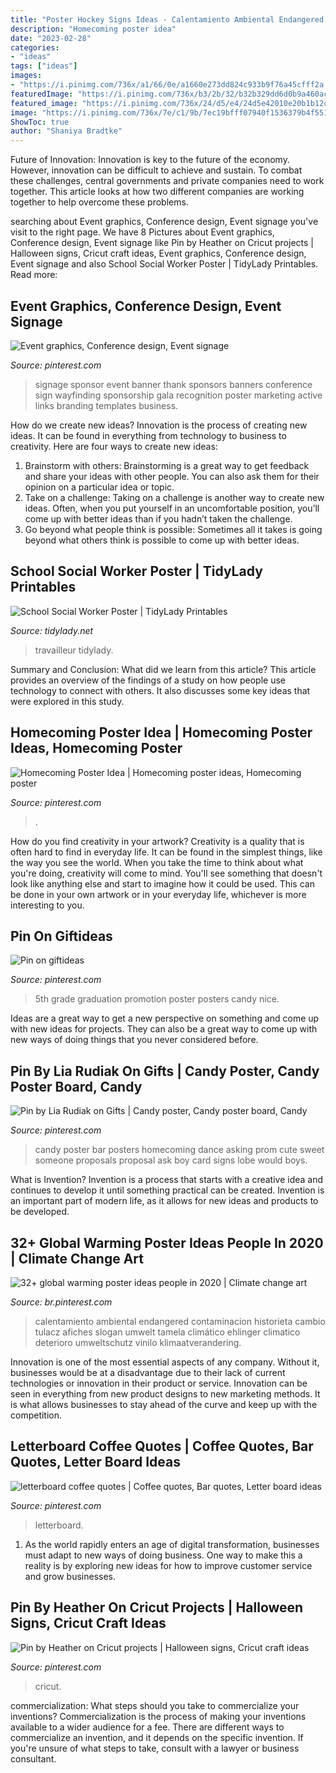 ```yaml
---
title: "Poster Hockey Signs Ideas - Calentamiento Ambiental Endangered Contaminacion Historieta Cambio Tulacz Afiches Slogan Umwelt Tamela Climático Ehlinger Climatico Deterioro Umweltschutz Vinilo Klimaatverandering"
description: "Homecoming poster idea"
date: "2023-02-28"
categories:
- "ideas"
tags: ["ideas"]
images:
- "https://i.pinimg.com/736x/a1/66/0e/a1660e273dd824c933b9f76a45cfff2a.jpg"
featuredImage: "https://i.pinimg.com/736x/b3/2b/32/b32b329dd6d0b9a460aca2a79a037ea2--event-signage-recognition-ideas.jpg"
featured_image: "https://i.pinimg.com/736x/24/d5/e4/24d5e42010e20b1b12c14abdb1b83aa3.jpg"
image: "https://i.pinimg.com/736x/7e/c1/9b/7ec19bfff07940f1536379b4f5518f6e.jpg"
ShowToc: true
author: "Shaniya Bradtke"
---
```



Future of Innovation:
Innovation is key to the future of the economy. However, innovation can be difficult to achieve and sustain. To combat these challenges, central governments and private companies need to work together. This article looks at how two different companies are working together to help overcome these problems.

	

		
searching about Event graphics, Conference design, Event signage you've visit to the right page. We have 8 Pictures about Event graphics, Conference design, Event signage like Pin by Heather on Cricut projects | Halloween signs, Cricut craft ideas, Event graphics, Conference design, Event signage and also School Social Worker Poster | TidyLady Printables. Read more:
		
    
## Event Graphics, Conference Design, Event Signage

<img loading=lazy src="https://i.pinimg.com/736x/b3/2b/32/b32b329dd6d0b9a460aca2a79a037ea2--event-signage-recognition-ideas.jpg" onerror="this.onerror=null;this.src='https://tse3.mm.bing.net/th?id=OIP.oJrmQ3mhG9txPIEJIfq53gHaLH&amp;pid=15.1';" alt="Event graphics, Conference design, Event signage">

_Source: pinterest.com_

>signage sponsor event banner thank sponsors banners conference sign wayfinding sponsorship gala recognition poster marketing active links branding templates business. 

	

How do we create new ideas?
Innovation is the process of creating new ideas. It can be found in everything from technology to business to creativity. Here are four ways to create new ideas:

1. Brainstorm with others: Brainstorming is a great way to get feedback and share your ideas with other people. You can also ask them for their opinion on a particular idea or topic.
2. Take on a challenge: Taking on a challenge is another way to create new ideas. Often, when you put yourself in an uncomfortable position, you’ll come up with better ideas than if you hadn’t taken the challenge.
3. Go beyond what people think is possible: Sometimes all it takes is going beyond what others think is possible to come up with better ideas.

    
## School Social Worker Poster | TidyLady Printables

<img loading=lazy src="https://cdn.shopify.com/s/files/1/0010/9599/1332/products/il_fullxfull.1880482743_cqap_1200x1200.jpg?v=1580448997" onerror="this.onerror=null;this.src='https://tse1.mm.bing.net/th?id=OIP.aWLkjvlPUxifD-jX73f99AHaHa&amp;pid=15.1';" alt="School Social Worker Poster | TidyLady Printables">

_Source: tidylady.net_

>travailleur tidylady. 

	

Summary and Conclusion: What did we learn from this article?
This article provides an overview of the findings of a study on how people use technology to connect with others. It also discusses some key ideas that were explored in this study.

    
## Homecoming Poster Idea | Homecoming Poster Ideas, Homecoming Poster

<img loading=lazy src="https://i.pinimg.com/736x/a1/66/0e/a1660e273dd824c933b9f76a45cfff2a.jpg" onerror="this.onerror=null;this.src='https://tse1.mm.bing.net/th?id=OIP.YCRmvvDJkXUZOimxawgDtwHaJ3&amp;pid=15.1';" alt="Homecoming Poster Idea | Homecoming poster ideas, Homecoming poster">

_Source: pinterest.com_

>. 

	

How do you find creativity in your artwork?
Creativity is a quality that is often hard to find in everyday life. It can be found in the simplest things, like the way you see the world. When you take the time to think about what you're doing, creativity will come to mind. You'll see something that doesn't look like anything else and start to imagine how it could be used. This can be done in your own artwork or in your everyday life, whichever is more interesting to you.

    
## Pin On Giftideas

<img loading=lazy src="https://i.pinimg.com/736x/2a/b3/dd/2ab3dd67875b732ad2ba3965513d48ec--candy-posters-th-grades.jpg" onerror="this.onerror=null;this.src='https://tse1.mm.bing.net/th?id=OIP.JcKhI6ec8sFCZwM-if7AtwAAAA&amp;pid=15.1';" alt="Pin on giftideas">

_Source: pinterest.com_

>5th grade graduation promotion poster posters candy nice. 

	

Ideas are a great way to get a new perspective on something and come up with new ideas for projects. They can also be a great way to come up with new ways of doing things that you never considered before.

    
## Pin By Lia Rudiak On Gifts | Candy Poster, Candy Poster Board, Candy

<img loading=lazy src="https://i.pinimg.com/736x/c5/42/57/c54257739c6c8261ffefc7de17f98d0e--dance-posters-homecoming-ideas.jpg" onerror="this.onerror=null;this.src='https://tse3.mm.bing.net/th?id=OIP.gcKnlnvrLx2B4AFz5QMriwHaJ3&amp;pid=15.1';" alt="Pin by Lia Rudiak on Gifts | Candy poster, Candy poster board, Candy">

_Source: pinterest.com_

>candy poster bar posters homecoming dance asking prom cute sweet someone proposals proposal ask boy card signs lobe would boys. 

	

What is Invention?
Invention is a process that starts with a creative idea and continues to develop it until something practical can be created. Invention is an important part of modern life, as it allows for new ideas and products to be developed.

    
## 32+ Global Warming Poster Ideas People In 2020 | Climate Change Art

<img loading=lazy src="https://i.pinimg.com/736x/7e/c1/9b/7ec19bfff07940f1536379b4f5518f6e.jpg" onerror="this.onerror=null;this.src='https://tse2.mm.bing.net/th?id=OIP.Q19yErXzMiJGHkfDuL3IDAHaJ3&amp;pid=15.1';" alt="32+ global warming poster ideas people in 2020 | Climate change art">

_Source: br.pinterest.com_

>calentamiento ambiental endangered contaminacion historieta cambio tulacz afiches slogan umwelt tamela climático ehlinger climatico deterioro umweltschutz vinilo klimaatverandering. 

	

Innovation is one of the most essential aspects of any company. Without it, businesses would be at a disadvantage due to their lack of current technologies or innovation in their product or service. Innovation can be seen in everything from new product designs to new marketing methods. It is what allows businesses to stay ahead of the curve and keep up with the competition.

    
## Letterboard Coffee Quotes | Coffee Quotes, Bar Quotes, Letter Board Ideas

<img loading=lazy src="https://i.pinimg.com/736x/f9/77/f2/f977f242f75184748913cae79f1394c4.jpg" onerror="this.onerror=null;this.src='https://tse3.mm.bing.net/th?id=OIP.GgySTDtkxUL1nMFzlTyQVAHaJ3&amp;pid=15.1';" alt="letterboard coffee quotes | Coffee quotes, Bar quotes, Letter board ideas">

_Source: pinterest.com_

>letterboard. 

	

1. As the world rapidly enters an age of digital transformation, businesses must adapt to new ways of doing business. One way to make this a reality is by exploring new ideas for how to improve customer service and grow businesses.

    
## Pin By Heather On Cricut Projects | Halloween Signs, Cricut Craft Ideas

<img loading=lazy src="https://i.pinimg.com/736x/24/d5/e4/24d5e42010e20b1b12c14abdb1b83aa3.jpg" onerror="this.onerror=null;this.src='https://tse4.mm.bing.net/th?id=OIP.ILOCvT97VzYxzVnVi5lK4AHaJ4&amp;pid=15.1';" alt="Pin by Heather on Cricut projects | Halloween signs, Cricut craft ideas">

_Source: pinterest.com_

>cricut. 

	

commercialization: What steps should you take to commercialize your inventions?
Commercialization is the process of making your inventions available to a wider audience for a fee. There are different ways to commercialize an invention, and it depends on the specific invention. If you're unsure of what steps to take, consult with a lawyer or business consultant.


